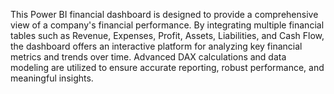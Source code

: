 This Power BI financial dashboard is designed to provide a comprehensive view of a company's financial performance. By integrating multiple financial tables such as Revenue, Expenses, Profit, Assets, Liabilities, and Cash Flow, the dashboard offers an interactive platform for analyzing key financial metrics and trends over time. Advanced DAX calculations and data modeling are utilized to ensure accurate reporting, robust performance, and meaningful insights.
